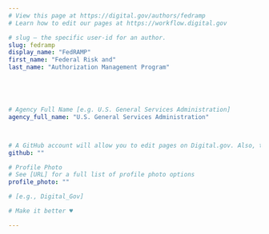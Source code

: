 ```yaml
---
# View this page at https://digital.gov/authors/fedramp
# Learn how to edit our pages at https://workflow.digital.gov

# slug — the specific user-id for an author.
slug: fedramp
display_name: "FedRAMP"
first_name: "Federal Risk and"
last_name: "Authorization Management Program"





# Agency Full Name [e.g. U.S. General Services Administration]
agency_full_name: "U.S. General Services Administration"



# A GitHub account will allow you to edit pages on Digital.gov. Also, the image used in your GitHub account can be used to populate your digital.gov profile photo. Learn more about getting a Github account at [URL]
github: ""

# Profile Photo
# See [URL] for a full list of profile photo options
profile_photo: ""

# [e.g., Digital_Gov]

# Make it better ♥

---
```

